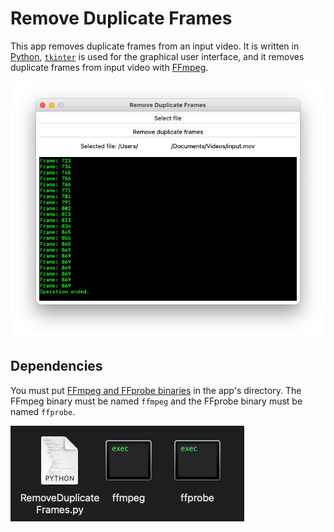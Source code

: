 # Remove Duplicate Frames
This app removes duplicate frames from an input video. It is written in [Python](//python.org), [`tkinter`](//docs.python.org/library/tkinter.html) is used for the graphical user interface, and it removes duplicate frames from input video with [FFmpeg](//ffmpeg.org).

![This app](image.png)
## Dependencies
You must put [FFmpeg and FFprobe binaries](//ffmpeg.org/download.html) in the app's directory. The FFmpeg binary must be named `ffmpeg` and the FFprobe binary must be named `ffprobe`. 

![The app in a directory with its dependencies](image2.png)
